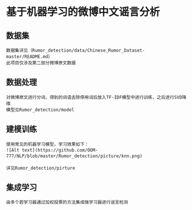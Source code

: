 
# 基于机器学习的微博中文谣言分析
## 数据集
    数据集详见（Rumor_detection/data/Chinese_Rumor_Dataset-master/README.md）
    此项目仅涉及第二部分微博原文数据
    
## 数据处理
    对微博原文进行分词，得到的词语去除停用词后放入TF-IDF模型中进行训练，之后进行SVD降维
    模型见Rumor_detection/model
## 建模训练
    使用常见的机器学习模型，学习效果如下：
    ![Alt text](https://github.com/OOM-777/NLP/blob/master/Rumor_detection/picture/knn.png)

    详见Rumor_detection/pirture
    
## 集成学习
    由多个若学习器通过加权投票的方法集成强学习器进行谣言检测
